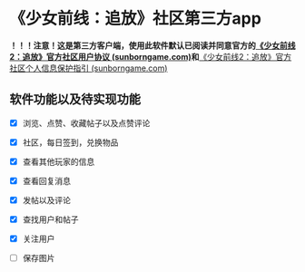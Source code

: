 # 《少女前线：追放》社区第三方app

**！！！注意！这是第三方客户端，使用此软件默认已阅读并同意官方的[《少女前线2：追放》官方社区用户协议 (sunborngame.com)](https://gf2-cn.cdn.sunborngame.com/website/user_agreement/bbs_user_agreement.html)和**[《少女前线2：追放》官方社区个人信息保护指引 (sunborngame.com)](https://gf2-cn.cdn.sunborngame.com/website/user_agreement/bbs_privacy.html)

## 软件功能以及待实现功能

- [x] 浏览、点赞、收藏帖子以及点赞评论
- [x] 社区，每日签到，兑换物品
- [x] 查看其他玩家的信息
- [x] 查看回复消息
- [x] 发帖以及评论
- [x] 查找用户和帖子
- [x] 关注用户
- [ ] 保存图片

